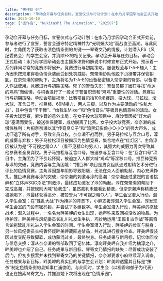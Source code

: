 ```yaml
---
title: "拔作岛 04"
description: "孕动会开幕与任务目标，宣誓仪式与行动计划：在水乃月学园孕动会正式开始前，参与者进行了宣誓，誓言会遵守特定精神并为“光明娠大地”而战直至高潮。与此同时，主角团为了获取击溃色情条例的关键——琴寄文乃的情报，计划潜入FS（风纪委员会）的学生会室，并消除FS的相关记录。孕动会开幕与任务目标，孕动会正式启动：水乃月学园孕动会由主播茅津野和解说中村修宣布正式开始，预示着一系列非同寻常的竞赛即将展开。竞赛进行与初期策略，服装规范与T-A-E植入：主角因未按规定穿着色情泳装而受到处罚威胁，奈奈濑协助他脱下贞操带并保管钥匙。在奈奈濑的帮助下，主角将名为T-A-E的设备秘密植入奈奈濑的臀部，以备潜入作战使用。竞赛进行与初期策略，郁子的警备失职：警备员郁子因在寻找“命运的鸡鸡”而偷懒，与桐香进行了一段关于警备职责和“鸡鸡”重要性的对话。竞赛进行与初期策略，孕动会项目揭示：比赛项目包括100米赛跑、投大球、马拉松、滚大球、互含口号、推巨棒、69M接力、两人三脚，以及作为主要活动的“性乱大战”，其中包含“干干舞”、“给我生Mixer”和“色情音头”等极具色情意味的活动。女子投大球竞赛，麻沙音的意外出局：在女子投大球项目中，麻沙音因被“好大的球”塞满而受伤，被送往保健室，成功脱离了比赛。女子投大球竞赛，奈奈濑的威慑性胜利：片桐奈奈濑以其“传奇臭○子”和“暗黑幻影兽小○小○”的强大声名，成功吓退了所有对手，导致全员弃权，奈奈濑不战而胜。男子马拉松与互含口号，淳的威慑与弃权：男子马拉松项目被揭示为色情竞赛，集合地点在“红灯区”。主角淳因被认为是“不可视之精○人”（看不见精○的男人），其强大的威慑力再次导致其他参赛者全员弃权。男子马拉松与互含口号，被迫参与互含口号：在“互含口号”项目中，主角团为了不引起怀疑，被迫加入人群大喊“鸡鸡”等淫秽口号。推巨棒竞赛与淳的突破，竞赛内容与主角困境：“推巨棒”项目是男女组队通过射精艺术分进行评比的色情竞赛。主角淳因童年阴影导致阳痿，无法在众人面前勃起，内心充满挣扎。推巨棒竞赛与淳的突破，奈奈濑的刺激与淳的高潮：奈奈濑通过激烈的言语挑衅和“立体声SQC杀法”刺激淳，最终成功激发了淳的勃起。淳在奈奈濑的帮助下完成高潮，并按规则大喊“给我生”，虽然裁判未能看到精液，但奈奈濑声称精液已被她喝下，淳最终获得高分，被赞誉为“不可视之精○人”。学生会室潜入行动，潜入学生会室：在“性乱大战”作为掩护的背景下，小麻支援淳潜入学生会室。淳发现学生会室的门设有密码锁，并尝试了多组数字。学生会室潜入行动，畔美岬的拖延战术：潜入过程中，一名名为畔美岬的女生出现，她声称来取回被没收的物品。为掩护淳，畔美岬与风纪委员长糺川礼发生争执，巧妙地运用“王娠复古作战”等离奇言论拖延糺川礼进入学生会室的时间。学生会室潜入行动，畔美岬的检查与脱身：另一位风纪委员长桐香怀疑畔美岬藏匿违禁品，并对其进行搜身检查。畔美岬假装因过度交配导致脚软，成功蒙混过关，最终脱身。任务成果与新目标，记忆体回收与信息交换：淳从奈奈濑的臀部取回了记忆体。淳向畔美岬自我介绍为橘淳之介，畔美岬也介绍了自己。任务成果与新目标，琴寄文乃情报的缺失：尽管成功安装了后门，但初步搜索并未找到琴寄文乃的关键情报，奈奈濑要求小麻继续深入调查。任务成果与新目标，畔美岬的真实目的与学生会计划：畔美岬透露其目标是“抹杀”制定色情条例的县知事仁浦俊明。与此同时，学生会（以桐香和郁子为代表）也正在搜索琴寄文乃，并推测她下次将出现在“色情乐园”。"
date: 2025-10-10
tags: ["拔作岛", "Nukitashi The Animation", "202507"]
---
```


孕动会开幕与任务目标，宣誓仪式与行动计划：在水乃月学园孕动会正式开始前，参与者进行了宣誓，誓言会遵守特定精神并为“光明娠大地”而战直至高潮。与此同时，主角团为了获取击溃色情条例的关键——琴寄文乃的情报，计划潜入FS（风纪委员会）的学生会室，并消除FS的相关记录。孕动会开幕与任务目标，孕动会正式启动：水乃月学园孕动会由主播茅津野和解说中村修宣布正式开始，预示着一系列非同寻常的竞赛即将展开。竞赛进行与初期策略，服装规范与T-A-E植入：主角因未按规定穿着色情泳装而受到处罚威胁，奈奈濑协助他脱下贞操带并保管钥匙。在奈奈濑的帮助下，主角将名为T-A-E的设备秘密植入奈奈濑的臀部，以备潜入作战使用。竞赛进行与初期策略，郁子的警备失职：警备员郁子因在寻找“命运的鸡鸡”而偷懒，与桐香进行了一段关于警备职责和“鸡鸡”重要性的对话。竞赛进行与初期策略，孕动会项目揭示：比赛项目包括100米赛跑、投大球、马拉松、滚大球、互含口号、推巨棒、69M接力、两人三脚，以及作为主要活动的“性乱大战”，其中包含“干干舞”、“给我生Mixer”和“色情音头”等极具色情意味的活动。女子投大球竞赛，麻沙音的意外出局：在女子投大球项目中，麻沙音因被“好大的球”塞满而受伤，被送往保健室，成功脱离了比赛。女子投大球竞赛，奈奈濑的威慑性胜利：片桐奈奈濑以其“传奇臭○子”和“暗黑幻影兽小○小○”的强大声名，成功吓退了所有对手，导致全员弃权，奈奈濑不战而胜。男子马拉松与互含口号，淳的威慑与弃权：男子马拉松项目被揭示为色情竞赛，集合地点在“红灯区”。主角淳因被认为是“不可视之精○人”（看不见精○的男人），其强大的威慑力再次导致其他参赛者全员弃权。男子马拉松与互含口号，被迫参与互含口号：在“互含口号”项目中，主角团为了不引起怀疑，被迫加入人群大喊“鸡鸡”等淫秽口号。推巨棒竞赛与淳的突破，竞赛内容与主角困境：“推巨棒”项目是男女组队通过射精艺术分进行评比的色情竞赛。主角淳因童年阴影导致阳痿，无法在众人面前勃起，内心充满挣扎。推巨棒竞赛与淳的突破，奈奈濑的刺激与淳的高潮：奈奈濑通过激烈的言语挑衅和“立体声SQC杀法”刺激淳，最终成功激发了淳的勃起。淳在奈奈濑的帮助下完成高潮，并按规则大喊“给我生”，虽然裁判未能看到精液，但奈奈濑声称精液已被她喝下，淳最终获得高分，被赞誉为“不可视之精○人”。学生会室潜入行动，潜入学生会室：在“性乱大战”作为掩护的背景下，小麻支援淳潜入学生会室。淳发现学生会室的门设有密码锁，并尝试了多组数字。学生会室潜入行动，畔美岬的拖延战术：潜入过程中，一名名为畔美岬的女生出现，她声称来取回被没收的物品。为掩护淳，畔美岬与风纪委员长糺川礼发生争执，巧妙地运用“王娠复古作战”等离奇言论拖延糺川礼进入学生会室的时间。学生会室潜入行动，畔美岬的检查与脱身：另一位风纪委员长桐香怀疑畔美岬藏匿违禁品，并对其进行搜身检查。畔美岬假装因过度交配导致脚软，成功蒙混过关，最终脱身。任务成果与新目标，记忆体回收与信息交换：淳从奈奈濑的臀部取回了记忆体。淳向畔美岬自我介绍为橘淳之介，畔美岬也介绍了自己。任务成果与新目标，琴寄文乃情报的缺失：尽管成功安装了后门，但初步搜索并未找到琴寄文乃的关键情报，奈奈濑要求小麻继续深入调查。任务成果与新目标，畔美岬的真实目的与学生会计划：畔美岬透露其目标是“抹杀”制定色情条例的县知事仁浦俊明。与此同时，学生会（以桐香和郁子为代表）也正在搜索琴寄文乃，并推测她下次将出现在“色情乐园”。